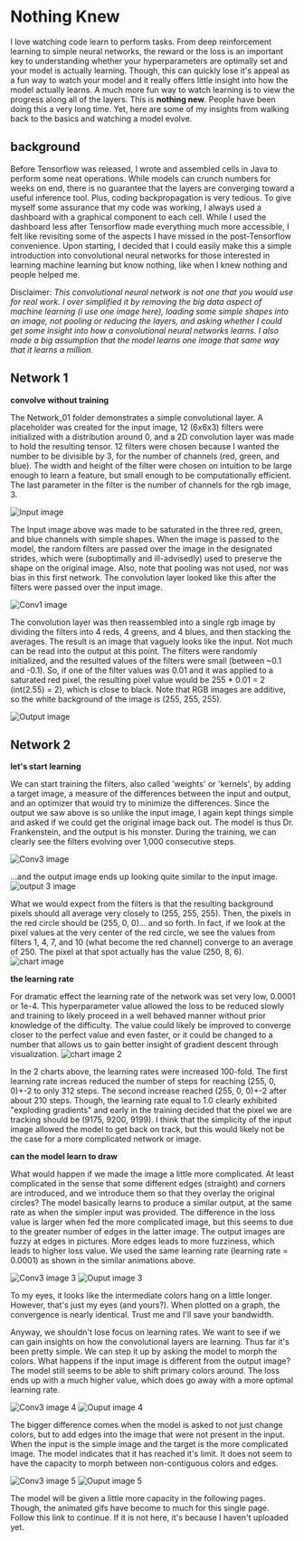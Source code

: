 # Nothing Knew
I love watching code learn to perform tasks. From deep reinforcement learning to simple neural networks, the reward or the loss is an important key to understanding whether your hyperparameters are optimally set and your model is actually learning. Though, this can quickly lose it's appeal as a fun way to watch your model and it really offers little insight into how the model actually learns. A much more fun way to watch learning is to view the progress along all of the layers. This is **nothing new**. People have been doing this a very long time. Yet, here are some of my insights from walking back to the basics and watching a model evolve.

## background
Before Tensorflow was released, I wrote and assembled cells in Java to perform some neat operations. While models can crunch numbers for weeks on end, there is no guarantee that the layers are converging toward a useful inference tool. Plus, coding backpropagation is very tedious. To give myself some assurance that my code was working, I always used a dashboard with a graphical component to each cell. While I used the dashboard less after Tensorflow made everything much more accessible, I felt like revisiting some of the aspects I have missed in the post-Tensorflow convenience. Upon starting, I decided that I could easily make this a simple introduction into convolutional neural networks for those interested in learning machine learning but know nothing, like when I knew nothing and people helped me.

Disclaimer: *This convolutional neural network is not one that you would use for real work. I over simplified it by removing the big data aspect of machine learning (i use one image here), loading some simple shapes into an image, not pooling or reducing the layers, and asking whether I could get some insight into how a convolutional neural networks learns. I also made a big assumption that the model learns one image that same way that it learns a million.*


## Network 1
**convolve without training**

The Network_01 folder demonstrates a simple convolutional layer. A placeholder was created for the input image, 12 (6x6x3) filters were initialized with a distribution around 0, and a 2D convolution layer was made to hold the resulting tensor. 12 filters were chosen because I wanted the number to be divisible by 3, for the number of channels (red, green, and blue). The width and height of the filter were chosen on intuition to be large enough to learn a feature, but small enough to be computationally efficient. The last parameter in the filter is the number of channels for the rgb image, 3.

![Input image](/Network_01/RGB01.png "Input image")

The Input image above was made to be saturated in the three red, green, and blue channels with simple shapes. When the image is passed to the model, the random filters are passed over the image in the designated strides, which were (suboptimally and ill-advisedly) used to preserve the shape on the original image. Also, note that pooling was not used, nor was bias in this first network. The convolution layer looked like this after the filters were passed over the input image. 

![Conv1 image](/Network_01/RGB01_filter.png "convolutional layer mural")

The convolution layer was then reassembled into a single rgb image by dividing the filters into 4 reds, 4 greens, and 4 blues, and then stacking the averages. The result is an image that vaguely looks like the input. Not much can be read into the output at this point. The filters were randomly initialized, and the resulted values of the filters were small (between ~0.1 and -0.1). So, if one of the filter values was 0.01 and it was applied to a saturated red pixel, the resulting pixel value would be 255 * 0.01 = 2 (int(2.55) = 2), which is close to black. Note that RGB images are additive, so the white background of the image is (255, 255, 255).

![Output image](/Network_01/RGB01_output_combined.png "Output image")


## Network 2
**let's start learning**

We can start training the filters, also called 'weights' or 'kernels', by adding a target image, a measure of the differences between the input and output, and an optimizer that would try to minimize the differences. Since the output we saw above is so unlike the input image, I again kept things simple and asked if we could get the original image back out. The model is thus Dr. Frankenstein, and the output is his monster. During the training, we can clearly see the filters evolving over 1,000 consecutive steps. 

![Conv3 image](/Network_03/conv1e4.gif "convolutional layer mural evolution")


...and the output image ends up looking quite similar to the input image. 
![output 3 image](/Network_03/output1e4.gif "convolutional layer mural evolution")

What we would expect from the filters is that the resulting background pixels should all average very closely to (255, 255, 255). Then, the pixels in the red circle should be (255, 0, 0)... and so forth. In fact, if we look at the pixel values at the very center of the red circle, we see the values from filters 1, 4, 7, and 10 (what become the red channel) converge to an average of 250. The pixel at that spot actually has the value (250, 8, 6).
![chart image](/Network_03/chart1.png "training pixels on simple image")

**the learning rate**

For dramatic effect the learning rate of the network was set very low, 0.0001 or 1e-4. This hyperparameter value allowed the loss to be reduced slowly and training to likely proceed in a well behaved manner without prior knowledge of the difficulty. The value could likely be improved to converge closer to the perfect value and even faster, or it could be changed to a number that allows us to gain better insight of gradient descent through visualization. 
![chart image 2](/Network_03/chart2.png "learning rates")

In the 2 charts above, the learning rates were increased 100-fold. The first learning rate increas reduced the number of steps for reaching (255, 0, 0)+-2 to only 312 steps. The second increase reached (255, 0, 0)+-2 after about 210 steps. Though, the learning rate equal to 1.0 clearly exhibited "exploding gradients" and early in the training decided that the pixel we are tracking should be (9175, 9200, 9199). I think that the simplicity of the input image allowed the model to get back on track, but this would likely not be the case for a more complicated network or image. 

**can the model learn to draw**

What would happen if we made the image a little more complicated. At least complicated in the sense that some different edges (straight) and corners are introduced, and we introduce them so that they overlay the original circles? The model basically learns to produce a similar output, at the same rate as when the simpler input was provided. The difference in the loss value is larger when fed the more complicated image, but this seems to due to the greater number of edges in the latter image. The output images are fuzzy at edges in pictures. More edges leads to more fuzziness, which leads to higher loss value. We used the same learning rate (learning rate = 0.0001) as shown in the similar animations above. 

![Conv3 image 3](/Network_03/conv1e4compl.gif "convolutional layer mural evolution")
![Ouput image 3](/Network_03/output1e4compl.gif "more complicated input")

To my eyes, it looks like the intermediate colors hang on a little longer. However, that's just my eyes (and yours?). When plotted on a graph, the convergence is nearly identical. Trust me and I'll save your bandwidth. 

Anyway, we shouldn't lose focus on learning rates. We want to see if we can gain insights on how the convolutional layers are learning. Thus far it's been pretty simple. We can step it up by asking the model to morph the colors. What happens if the input image is different from the output image? The model still seems to be able to shift primary colors around. The loss ends up with a much higher value, which does go away with a more optimal learning rate.

![Conv3 image 4](/Network_03/conv1e4m1.gif "convolutional layer evolution during morph")
![Ouput image 4](/Network_03/output1e4m1.gif "morph primary colors")


The bigger difference comes when the model is asked to not just change colors, but to add edges into the image that were not present in the input. When the input is the simple image and the target is the more complicated image. The model indicates that it has reached it's limit. It does not seem to have the capacity to morph between non-contiguous colors and edges.

![Conv3 image 5](/Network_03/conv1e4m2.gif "convolutional layer evolution during edge morph")
![Ouput image 5](/Network_03/output1e4m2.gif "morph edges")

The model will be given a little more capacity in the following pages. Though, the animated gifs have become to much for this single page. Follow this link to continue. If it is not here, it's because I haven't uploaded yet.







